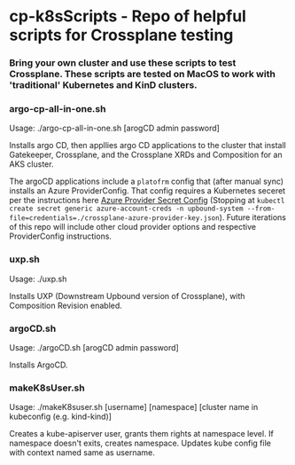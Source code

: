 # cp-k8sScripts - Repo of helpful scripts for Crossplane testing

### Bring your own cluster and use these scripts to test Crossplane. These scripts are tested on MacOS to work with 'traditional' Kubernetes and KinD clusters.

### argo-cp-all-in-one.sh

Usage: ./argo-cp-all-in-one.sh [arogCD admin password]

Installs argo CD, then appllies argo CD applications to the cluster that install Gatekeeper, Crossplane, and the Crossplane XRDs and Composition for an AKS cluster. 

The argoCD applications include a `platofrm` config that (after manual sync) installs an Azure ProviderConfig. That config requires a Kubernetes seceret  per the instructions here [Azure Provider Secret Config](https://github.com/upbound/platform-ref-azure#configure-providers-in-your-platform) (Stopping at `kubectl create secret generic azure-account-creds -n upbound-system --from-file=credentials=./crossplane-azure-provider-key.json`). Future iterations of this repo will include other cloud provider options and respective ProviderConfig instructions.

### uxp.sh

Usage: ./uxp.sh

Installs UXP (Downstream Upbound version of Crossplane), with Composition Revision enabled.

### argoCD.sh

Usage: ./argoCD.sh [arogCD admin password]

Installs ArgoCD.

### makeK8sUser.sh

Usage: ./makeK8suser.sh [username] [namespace] [cluster name in kubeconfig (e.g. kind-kind)]

Creates a kube-apiserver user, grants them rights at namespace level. If namespace doesn't exits, creates namespace. Updates kube config file with context named same as username.


